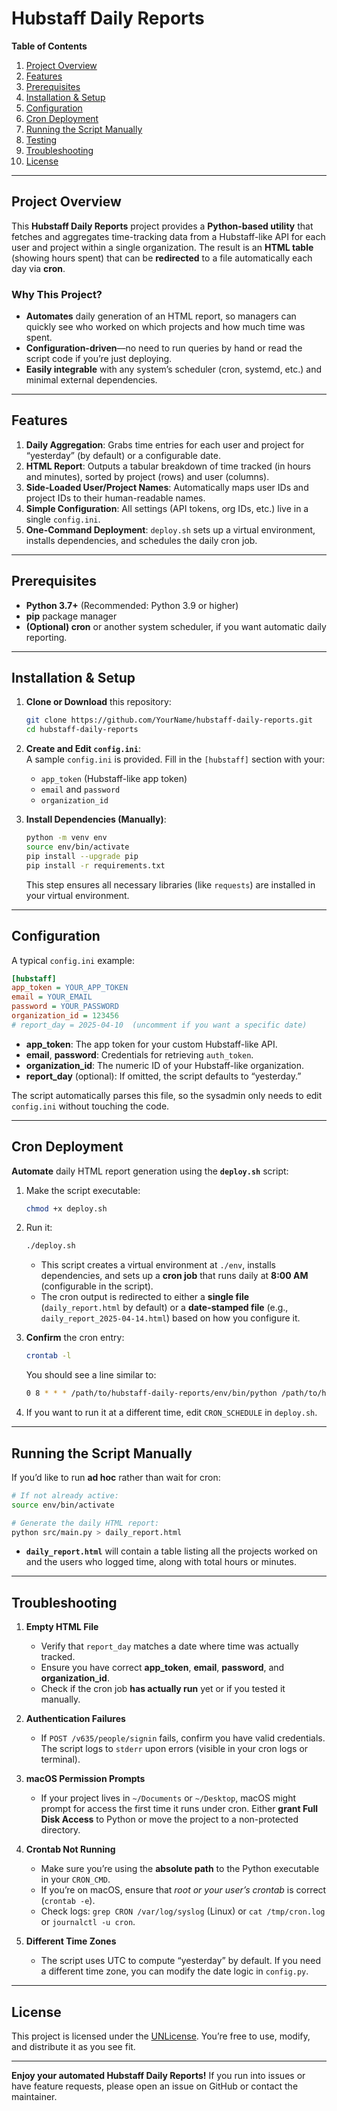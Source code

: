 # Hubstaff Daily Reports

**Table of Contents**  
1. [Project Overview](#project-overview)  
2. [Features](#features)  
3. [Prerequisites](#prerequisites)  
4. [Installation & Setup](#installation--setup)  
5. [Configuration](#configuration)  
6. [Cron Deployment](#cron-deployment)  
7. [Running the Script Manually](#running-the-script-manually)  
8. [Testing](#testing)  
9. [Troubleshooting](#troubleshooting)  
10. [License](#license)  

---

## Project Overview

This **Hubstaff Daily Reports** project provides a **Python-based utility** that fetches and aggregates time-tracking data from a Hubstaff-like API for each user and project within a single organization. The result is an **HTML table** (showing hours spent) that can be **redirected** to a file automatically each day via **cron**.

### Why This Project?

- **Automates** daily generation of an HTML report, so managers can quickly see who worked on which projects and how much time was spent.
- **Configuration-driven**—no need to run queries by hand or read the script code if you’re just deploying.
- **Easily integrable** with any system’s scheduler (cron, systemd, etc.) and minimal external dependencies.

---

## Features

1. **Daily Aggregation**: Grabs time entries for each user and project for “yesterday” (by default) or a configurable date.  
2. **HTML Report**: Outputs a tabular breakdown of time tracked (in hours and minutes), sorted by project (rows) and user (columns).  
3. **Side-Loaded User/Project Names**: Automatically maps user IDs and project IDs to their human-readable names.  
4. **Simple Configuration**: All settings (API tokens, org IDs, etc.) live in a single `config.ini`.  
5. **One-Command Deployment**: `deploy.sh` sets up a virtual environment, installs dependencies, and schedules the daily cron job.

---

## Prerequisites

- **Python 3.7+** (Recommended: Python 3.9 or higher)  
- **pip** package manager  
- **(Optional) cron** or another system scheduler, if you want automatic daily reporting.

---

## Installation & Setup

1. **Clone or Download** this repository:
   ```bash
   git clone https://github.com/YourName/hubstaff-daily-reports.git
   cd hubstaff-daily-reports
   ```

2. **Create and Edit `config.ini`**:  
   A sample `config.ini` is provided. Fill in the `[hubstaff]` section with your:
   - `app_token` (Hubstaff-like app token)
   - `email` and `password`
   - `organization_id`  

3. **Install Dependencies (Manually)**:
   ```bash
   python -m venv env
   source env/bin/activate
   pip install --upgrade pip
   pip install -r requirements.txt
   ```
   This step ensures all necessary libraries (like `requests`) are installed in your virtual environment.

---

## Configuration

A typical `config.ini` example:

```ini
[hubstaff]
app_token = YOUR_APP_TOKEN
email = YOUR_EMAIL
password = YOUR_PASSWORD
organization_id = 123456
# report_day = 2025-04-10  (uncomment if you want a specific date)
```

- **app_token**: The app token for your custom Hubstaff-like API.  
- **email**, **password**: Credentials for retrieving `auth_token`.  
- **organization_id**: The numeric ID of your Hubstaff-like organization.  
- **report_day** (optional): If omitted, the script defaults to “yesterday.”  

The script automatically parses this file, so the sysadmin only needs to edit `config.ini` without touching the code.

---

## Cron Deployment

**Automate** daily HTML report generation using the **`deploy.sh`** script:

1. Make the script executable:
   ```bash
   chmod +x deploy.sh
   ```

2. Run it:
   ```bash
   ./deploy.sh
   ```
   - This script creates a virtual environment at `./env`, installs dependencies, and sets up a **cron job** that runs daily at **8:00 AM** (configurable in the script).
   - The cron output is redirected to either a **single file** (`daily_report.html` by default) or a **date-stamped file** (e.g., `daily_report_2025-04-14.html`) based on how you configure it.

3. **Confirm** the cron entry:
   ```bash
   crontab -l
   ```
   You should see a line similar to:
   ```bash
   0 8 * * * /path/to/hubstaff-daily-reports/env/bin/python /path/to/hubstaff-daily-reports/src/main.py > /path/to/daily_report.html
   ```
4. If you want to run it at a different time, edit `CRON_SCHEDULE` in `deploy.sh`.

---

## Running the Script Manually

If you’d like to run **ad hoc** rather than wait for cron:

```bash
# If not already active:
source env/bin/activate

# Generate the daily HTML report:
python src/main.py > daily_report.html
```

- **`daily_report.html`** will contain a table listing all the projects worked on and the users who logged time, along with total hours or minutes.

---

## Troubleshooting

1. **Empty HTML File**  
   - Verify that `report_day` matches a date where time was actually tracked.  
   - Ensure you have correct **app_token**, **email**, **password**, and **organization_id**.  
   - Check if the cron job **has actually run** yet or if you tested it manually.

2. **Authentication Failures**  
   - If `POST /v635/people/signin` fails, confirm you have valid credentials. The script logs to `stderr` upon errors (visible in your cron logs or terminal).

3. **macOS Permission Prompts**  
   - If your project lives in `~/Documents` or `~/Desktop`, macOS might prompt for access the first time it runs under cron. Either **grant Full Disk Access** to Python or move the project to a non-protected directory.

4. **Crontab Not Running**  
   - Make sure you’re using the **absolute path** to the Python executable in your `CRON_CMD`.  
   - If you’re on macOS, ensure that *root or your user’s crontab* is correct (`crontab -e`).  
   - Check logs: `grep CRON /var/log/syslog` (Linux) or `cat /tmp/cron.log` or `journalctl -u cron`.  

5. **Different Time Zones**  
   - The script uses UTC to compute “yesterday” by default. If you need a different time zone, you can modify the date logic in `config.py`.

---

## License

This project is licensed under the [UNLicense](LICENSE). You’re free to use, modify, and distribute it as you see fit.

---

**Enjoy your automated Hubstaff Daily Reports!** If you run into issues or have feature requests, please open an issue on GitHub or contact the maintainer.